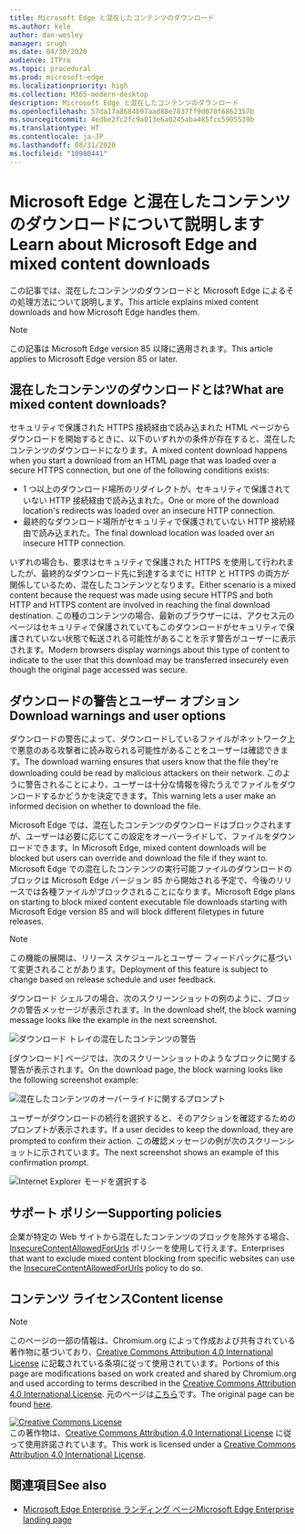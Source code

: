 ```yaml
---
title: Microsoft Edge と混在したコンテンツのダウンロード
ms.author: kele
author: dan-wesley
manager: srugh
ms.date: 04/30/2020
audience: ITPro
ms.topic: procedural
ms.prod: microsoft-edge
ms.localizationpriority: high
ms.collection: M365-modern-desktop
description: Microsoft Edge と混在したコンテンツのダウンロード
ms.openlocfilehash: 57da17a8684b97aad88e7837ff9d070f6862357b
ms.sourcegitcommit: 4edbe2fc2fc9a013e6a0245aba485fcc5905539b
ms.translationtype: HT
ms.contentlocale: ja-JP
ms.lasthandoff: 08/31/2020
ms.locfileid: "10980441"
---
```

# <span data-ttu-id="b0dff-103">Microsoft Edge と混在したコンテンツのダウンロードについて説明します</span><span class="sxs-lookup"><span data-stu-id="b0dff-103">Learn about Microsoft Edge and mixed content downloads</span></span>

<span data-ttu-id="b0dff-104">この記事では、混在したコンテンツのダウンロードと Microsoft Edge によるその処理方法について説明します。</span><span class="sxs-lookup"><span data-stu-id="b0dff-104">This article explains mixed content downloads and how Microsoft Edge handles them.</span></span>

>[!NOTE]
><span data-ttu-id="b0dff-105">この記事は Microsoft Edge version 85 以降に適用されます。</span><span class="sxs-lookup"><span data-stu-id="b0dff-105">This article applies to Microsoft Edge version 85 or later.</span></span>

## <span data-ttu-id="b0dff-106">混在したコンテンツのダウンロードとは?</span><span class="sxs-lookup"><span data-stu-id="b0dff-106">What are mixed content downloads?</span></span>

<span data-ttu-id="b0dff-107">セキュリティで保護された HTTPS 接続経由で読み込まれた HTML ページからダウンロードを開始するときに、以下のいずれかの条件が存在すると、混在したコンテンツのダウンロードになります。</span><span class="sxs-lookup"><span data-stu-id="b0dff-107">A mixed content download happens when you start a download from an HTML page that was loaded over a secure HTTPS connection, but one of the following conditions exists:</span></span>

- <span data-ttu-id="b0dff-108">1 つ以上のダウンロード場所のリダイレクトが、セキュリティで保護されていない HTTP 接続経由で読み込まれた。</span><span class="sxs-lookup"><span data-stu-id="b0dff-108">One or more of the download location's redirects was loaded over an insecure HTTP connection.</span></span>
- <span data-ttu-id="b0dff-109">最終的なダウンロード場所がセキュリティで保護されていない HTTP 接続経由で読み込まれた。</span><span class="sxs-lookup"><span data-stu-id="b0dff-109">The final download location was loaded over an insecure HTTP connection.</span></span>

<span data-ttu-id="b0dff-110">いずれの場合も、要求はセキュリティで保護された HTTPS を使用して行われましたが、最終的なダウンロード先に到達するまでに HTTP と HTTPS の両方が関係しているため、混在したコンテンツとなります。</span><span class="sxs-lookup"><span data-stu-id="b0dff-110">Either scenario is a mixed content because the request was made using secure HTTPS and both HTTP and HTTPS content are involved in reaching the final download destination.</span></span> <span data-ttu-id="b0dff-111">この種のコンテンツの場合、最新のブラウザーには、アクセス元のページはセキュリティで保護されていてもこのダウンロードがセキュリティで保護されていない状態で転送される可能性があることを示す警告がユーザーに表示されます。</span><span class="sxs-lookup"><span data-stu-id="b0dff-111">Modern browsers display warnings about this type of content to indicate to the user that this download may be transferred insecurely even though the original page accessed was secure.</span></span>

## <span data-ttu-id="b0dff-112">ダウンロードの警告とユーザー オプション</span><span class="sxs-lookup"><span data-stu-id="b0dff-112">Download warnings and user options</span></span>

<span data-ttu-id="b0dff-113">ダウンロードの警告によって、ダウンロードしているファイルがネットワーク上で悪意のある攻撃者に読み取られる可能性があることをユーザーは確認できます。</span><span class="sxs-lookup"><span data-stu-id="b0dff-113">The download warning ensures that users know that the file they're downloading could be read by malicious attackers on their network.</span></span> <span data-ttu-id="b0dff-114">このように警告されることにより、ユーザーは十分な情報を得たうえでファイルをダウンロードするかどうかを決定できます。</span><span class="sxs-lookup"><span data-stu-id="b0dff-114">This warning lets a user make an informed decision on whether to download the file.</span></span>

<span data-ttu-id="b0dff-115">Microsoft Edge では、混在したコンテンツのダウンロードはブロックされますが、ユーザーは必要に応じてこの設定をオーバーライドして、ファイルをダウンロードできます。</span><span class="sxs-lookup"><span data-stu-id="b0dff-115">In Microsoft Edge, mixed content downloads will be blocked but users can override and download the file if they want to.</span></span> <span data-ttu-id="b0dff-116">Microsoft Edge での混在したコンテンツの実行可能ファイルのダウンロードのブロックは Microsoft Edge バージョン 85 から開始される予定で、今後のリリースでは各種ファイルがブロックされることになります。</span><span class="sxs-lookup"><span data-stu-id="b0dff-116">Microsoft Edge plans on starting to block mixed content executable file downloads starting with Microsoft Edge version 85 and will block different filetypes in future releases.</span></span>

> [!NOTE]
> <span data-ttu-id="b0dff-117">この機能の展開は、リリース スケジュールとユーザー フィードバックに基づいて変更されることがあります。</span><span class="sxs-lookup"><span data-stu-id="b0dff-117">Deployment of this feature is subject to change based on release schedule and user feedback.</span></span>

<!-- The schedule of the block for different filetypes is to be determined and may be impacted by usage data and user feedback. -->

<span data-ttu-id="b0dff-118">ダウンロード シェルフの場合、次のスクリーンショットの例のように、ブロックの警告メッセージが表示されます。</span><span class="sxs-lookup"><span data-stu-id="b0dff-118">In the download shelf, the block warning message looks like the example in the next screenshot.</span></span>

 ![ダウンロード トレイの混在したコンテンツの警告](./media/edge-learnmore-mixed-content-downloads/edge-mixed-content-download-tray-warning.png)

<span data-ttu-id="b0dff-120">[ダウンロード] ページでは、次のスクリーンショットのようなブロックに関する警告が表示されます。</span><span class="sxs-lookup"><span data-stu-id="b0dff-120">On the download page, the block warning looks like the following screenshot example:</span></span>

 ![混在したコンテンツのオーバーライドに関するプロンプト](./media/edge-learnmore-mixed-content-downloads/edge-mixed-content-download-page-warning.png)

<span data-ttu-id="b0dff-122">ユーザーがダウンロードの続行を選択すると、そのアクションを確認するためのプロンプトが表示されます。</span><span class="sxs-lookup"><span data-stu-id="b0dff-122">If a user decides to keep the download, they are prompted to confirm their action.</span></span> <span data-ttu-id="b0dff-123">この確認メッセージの例が次のスクリーンショットに示されています。</span><span class="sxs-lookup"><span data-stu-id="b0dff-123">The next screenshot shows an example of this confirmation prompt.</span></span>

 ![Internet Explorer モードを選択する](./media/edge-learnmore-mixed-content-downloads/edge-mixed-content-download-override.png)

## <span data-ttu-id="b0dff-125">サポート ポリシー</span><span class="sxs-lookup"><span data-stu-id="b0dff-125">Supporting policies</span></span>

<span data-ttu-id="b0dff-126">企業が特定の Web サイトから混在したコンテンツのブロックを除外する場合、[InsecureContentAllowedForUrls](https://docs.microsoft.com/deployedge/microsoft-edge-policies#insecurecontentallowedforurls) ポリシーを使用して行えます。</span><span class="sxs-lookup"><span data-stu-id="b0dff-126">Enterprises that want to exclude mixed content blocking from specific websites can use the [InsecureContentAllowedForUrls](https://docs.microsoft.com/deployedge/microsoft-edge-policies#insecurecontentallowedforurls) policy to do so.</span></span>

## <span data-ttu-id="b0dff-127">コンテンツ ライセンス</span><span class="sxs-lookup"><span data-stu-id="b0dff-127">Content license</span></span>

> [!NOTE]
> <span data-ttu-id="b0dff-128">このページの一部の情報は、Chromium.org によって作成および共有されている著作物に基づいており、[Creative Commons Attribution 4.0 International License](http://creativecommons.org/licenses/by/4.0/) に記載されている条項に従って使用されています。</span><span class="sxs-lookup"><span data-stu-id="b0dff-128">Portions of this page are modifications based on work created and shared by Chromium.org and used according to terms described in the [Creative Commons Attribution 4.0 International License](http://creativecommons.org/licenses/by/4.0/).</span></span> <span data-ttu-id="b0dff-129">元のページは[こちら](https://developers.google.com/web/fundamentals/security/prevent-mixed-content/what-is-mixed-content)です。</span><span class="sxs-lookup"><span data-stu-id="b0dff-129">The original page can be found [here](https://developers.google.com/web/fundamentals/security/prevent-mixed-content/what-is-mixed-content).</span></span>
  
<a rel="license" href="http://creativecommons.org/licenses/by/4.0/"><img alt="Creative Commons License" style="border-width:0" src="https://i.creativecommons.org/l/by/4.0/88x31.png" /></a><br /><span data-ttu-id="b0dff-130">この著作物は、<a rel="license" href="http://creativecommons.org/licenses/by/4.0/">Creative Commons Attribution 4.0 International License</a> に従って使用許諾されています。</span><span class="sxs-lookup"><span data-stu-id="b0dff-130">This work is licensed under a <a rel="license" href="http://creativecommons.org/licenses/by/4.0/">Creative Commons Attribution 4.0 International License</a>.</span></span>

## <span data-ttu-id="b0dff-131">関連項目</span><span class="sxs-lookup"><span data-stu-id="b0dff-131">See also</span></span>

- [<span data-ttu-id="b0dff-132">Microsoft Edge Enterprise ランディング ページ</span><span class="sxs-lookup"><span data-stu-id="b0dff-132">Microsoft Edge Enterprise landing page</span></span>](https://aka.ms/EdgeEnterprise)
